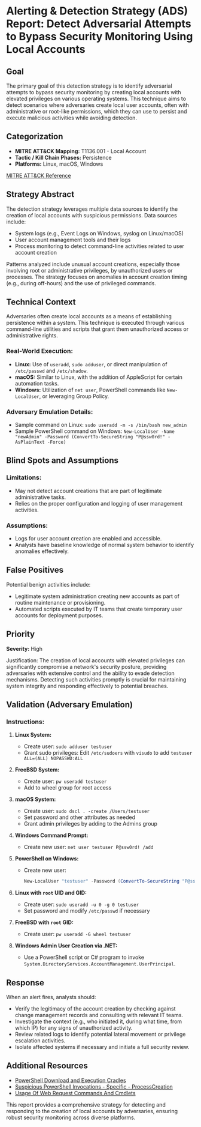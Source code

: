 # Alerting & Detection Strategy (ADS) Report: Detect Adversarial Attempts to Bypass Security Monitoring Using Local Accounts

## Goal
The primary goal of this detection strategy is to identify adversarial attempts to bypass security monitoring by creating local accounts with elevated privileges on various operating systems. This technique aims to detect scenarios where adversaries create local user accounts, often with administrative or root-like permissions, which they can use to persist and execute malicious activities while avoiding detection.

## Categorization
- **MITRE ATT&CK Mapping:** T1136.001 - Local Account
- **Tactic / Kill Chain Phases:** Persistence
- **Platforms:** Linux, macOS, Windows

[MITRE ATT&CK Reference](https://attack.mitre.org/techniques/T1136/001)

## Strategy Abstract
The detection strategy leverages multiple data sources to identify the creation of local accounts with suspicious permissions. Data sources include:
- System logs (e.g., Event Logs on Windows, syslog on Linux/macOS)
- User account management tools and their logs
- Process monitoring to detect command-line activities related to user account creation

Patterns analyzed include unusual account creations, especially those involving root or administrative privileges, by unauthorized users or processes. The strategy focuses on anomalies in account creation timing (e.g., during off-hours) and the use of privileged commands.

## Technical Context
Adversaries often create local accounts as a means of establishing persistence within a system. This technique is executed through various command-line utilities and scripts that grant them unauthorized access or administrative rights.

### Real-World Execution:
- **Linux:** Use of `useradd`, `sudo adduser`, or direct manipulation of `/etc/passwd` and `/etc/shadow`.
- **macOS:** Similar to Linux, with the addition of AppleScript for certain automation tasks.
- **Windows:** Utilization of `net user`, PowerShell commands like `New-LocalUser`, or leveraging Group Policy.

### Adversary Emulation Details:
- Sample command on Linux: `sudo useradd -m -s /bin/bash new_admin`
- Sample PowerShell command on Windows: `New-LocalUser -Name "newAdmin" -Password (ConvertTo-SecureString "P@ssw0rd!" -AsPlainText -Force)`

## Blind Spots and Assumptions
### Limitations:
- May not detect account creations that are part of legitimate administrative tasks.
- Relies on the proper configuration and logging of user management activities.

### Assumptions:
- Logs for user account creation are enabled and accessible.
- Analysts have baseline knowledge of normal system behavior to identify anomalies effectively.

## False Positives
Potential benign activities include:
- Legitimate system administration creating new accounts as part of routine maintenance or provisioning.
- Automated scripts executed by IT teams that create temporary user accounts for deployment purposes.

## Priority
**Severity:** High

Justification: The creation of local accounts with elevated privileges can significantly compromise a network's security posture, providing adversaries with extensive control and the ability to evade detection mechanisms. Detecting such activities promptly is crucial for maintaining system integrity and responding effectively to potential breaches.

## Validation (Adversary Emulation)
### Instructions:
1. **Linux System:**
   - Create user: `sudo adduser testuser`
   - Grant sudo privileges: Edit `/etc/sudoers` with `visudo` to add `testuser ALL=(ALL) NOPASSWD:ALL`

2. **FreeBSD System:**
   - Create user: `pw useradd testuser`
   - Add to wheel group for root access

3. **macOS System:**
   - Create user: `sudo dscl . -create /Users/testuser`
   - Set password and other attributes as needed
   - Grant admin privileges by adding to the Admins group

4. **Windows Command Prompt:**
   - Create new user: `net user testuser P@ssw0rd! /add`

5. **PowerShell on Windows:**
   - Create new user: 
     ```powershell
     New-LocalUser "testuser" -Password (ConvertTo-SecureString "P@ssw0rd!" -AsPlainText -Force)
     ```

6. **Linux with `root` UID and GID:**
   - Create user: `sudo useradd -u 0 -g 0 testuser`
   - Set password and modify `/etc/passwd` if necessary

7. **FreeBSD with `root` GID:**
   - Create user: `pw useradd -G wheel testuser`

8. **Windows Admin User Creation via .NET:**
   - Use a PowerShell script or C# program to invoke `System.DirectoryServices.AccountManagement.UserPrincipal`.

## Response
When an alert fires, analysts should:
- Verify the legitimacy of the account creation by checking against change management records and consulting with relevant IT teams.
- Investigate the context (e.g., who initiated it, during what time, from which IP) for any signs of unauthorized activity.
- Review related logs to identify potential lateral movement or privilege escalation activities.
- Isolate affected systems if necessary and initiate a full security review.

## Additional Resources
- [PowerShell Download and Execution Cradles](https://attack.mitre.org/techniques/T1547/002/)
- [Suspicious PowerShell Invocations - Specific - ProcessCreation](https://github.com/redcanaryco/atomic-red-team/blob/master/atomics/Indexes/MordorIndex.json)
- [Usage Of Web Request Commands And Cmdlets](https://attack.mitre.org/techniques/T1105/)

This report provides a comprehensive strategy for detecting and responding to the creation of local accounts by adversaries, ensuring robust security monitoring across diverse platforms.